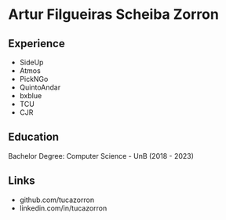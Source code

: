 # Artur Filgueiras Scheiba Zorron

## Experience

- SideUp
- Atmos
- PickNGo
- QuintoAndar
- bxblue
- TCU
- CJR

## Education

Bachelor Degree: Computer Science - UnB (2018 - 2023)

## Links

- github.com/tucazorron
- linkedin.com/in/tucazorron
